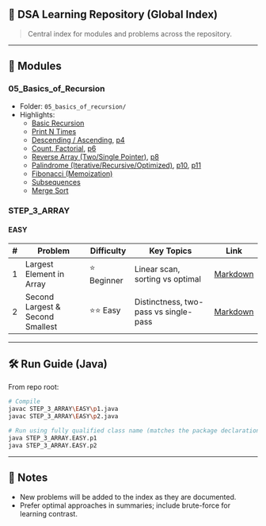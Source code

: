 ## 🚀 DSA Learning Repository (Global Index)

> Central index for modules and problems across the repository.

---

## 📁 Modules

### 05_Basics_of_Recursion
- Folder: `05_basics_of_recursion/`
- Highlights:
  - [Basic Recursion](05_basics_of_recursion/p1_basic_recursion.md)
  - [Print N Times](05_basics_of_recursion/p2_print_n_times.md)
  - [Descending / Ascending](05_basics_of_recursion/p3_print_descending.md), [p4](05_basics_of_recursion/p4_print_ascending.md)
  - [Count, Factorial](05_basics_of_recursion/p5_count_recursion.md), [p6](05_basics_of_recursion/p6_factorial.md)
  - [Reverse Array (Two/Single Pointer)](05_basics_of_recursion/p7_reverse_array_two_pointers.md), [p8](05_basics_of_recursion/p8_reverse_array_single_pointer.md)
  - [Palindrome (Iterative/Recursive/Optimized)](05_basics_of_recursion/p9_palindrome_iterative.md), [p10](05_basics_of_recursion/p10_palindrome_recursive.md), [p11](05_basics_of_recursion/p11_palindrome_optimized.md)
  - [Fibonacci (Memoization)](05_basics_of_recursion/p12_fibonacci_memoization.md)
  - [Subsequences](05_basics_of_recursion/p13_subsequence_notes.md)
  - [Merge Sort](05_basics_of_recursion/p14_merge_sort.md)

### STEP_3_ARRAY

#### EASY
| # | Problem | Difficulty | Key Topics | Link |
|---|---------|------------|------------|------|
| 1 | Largest Element in Array | ⭐ Beginner | Linear scan, sorting vs optimal | [Markdown](STEP_3_ARRAY/EASY/p1_largest_element.md) |
| 2 | Second Largest & Second Smallest | ⭐⭐ Easy | Distinctness, two-pass vs single-pass | [Markdown](STEP_3_ARRAY/EASY/p2_second_largest_smallest.md) |

---

## 🛠️ Run Guide (Java)
From repo root:

```bash
# Compile
javac STEP_3_ARRAY\EASY\p1.java
javac STEP_3_ARRAY\EASY\p2.java

# Run using fully qualified class name (matches the package declaration)
java STEP_3_ARRAY.EASY.p1
java STEP_3_ARRAY.EASY.p2
```

---

## 📌 Notes
- New problems will be added to the index as they are documented.
- Prefer optimal approaches in summaries; include brute-force for learning contrast.

